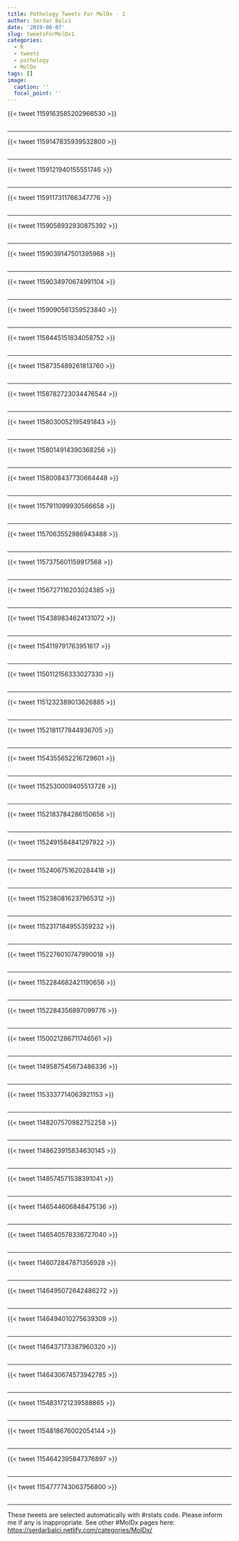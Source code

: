 ```yaml
---
title: Pathology Tweets For MolDx - 1
author: Serdar Balci
date: '2019-08-07'
slug: tweetsForMolDx1
categories:
  - R
  - tweets
  - pathology
  - MolDx
tags: []
image:
  caption: ''
  focal_point: ''
---
```



{{< tweet 1159163585202966530 >}}
<br>
<br>
<hr>
{{< tweet 1159147835939532800 >}}
<br>
<br>
<hr>
{{< tweet 1159121940155551746 >}}
<br>
<br>
<hr>
{{< tweet 1159117311766347776 >}}
<br>
<br>
<hr>
{{< tweet 1159058932930875392 >}}
<br>
<br>
<hr>
{{< tweet 1159039147501395968 >}}
<br>
<br>
<hr>
{{< tweet 1159034970674991104 >}}
<br>
<br>
<hr>
{{< tweet 1159090561359523840 >}}
<br>
<br>
<hr>
{{< tweet 1158445151834058752 >}}
<br>
<br>
<hr>
{{< tweet 1158735489261813760 >}}
<br>
<br>
<hr>
{{< tweet 1158782723034476544 >}}
<br>
<br>
<hr>
{{< tweet 1158030052195491843 >}}
<br>
<br>
<hr>
{{< tweet 1158014914390368256 >}}
<br>
<br>
<hr>
{{< tweet 1158008437730664448 >}}
<br>
<br>
<hr>
{{< tweet 1157911099930566658 >}}
<br>
<br>
<hr>
{{< tweet 1157063552986943488 >}}
<br>
<br>
<hr>
{{< tweet 1157375601159917568 >}}
<br>
<br>
<hr>
{{< tweet 1156727116203024385 >}}
<br>
<br>
<hr>
{{< tweet 1154389834624131072 >}}
<br>
<br>
<hr>
{{< tweet 1154119791763951617 >}}
<br>
<br>
<hr>
{{< tweet 1150112156333027330 >}}
<br>
<br>
<hr>
{{< tweet 1151232389013626885 >}}
<br>
<br>
<hr>
{{< tweet 1152181177844936705 >}}
<br>
<br>
<hr>
{{< tweet 1154355652216729601 >}}
<br>
<br>
<hr>
{{< tweet 1152530009405513728 >}}
<br>
<br>
<hr>
{{< tweet 1152183784286150656 >}}
<br>
<br>
<hr>
{{< tweet 1152491584841297922 >}}
<br>
<br>
<hr>
{{< tweet 1152406751620284418 >}}
<br>
<br>
<hr>
{{< tweet 1152380816237965312 >}}
<br>
<br>
<hr>
{{< tweet 1152317184955359232 >}}
<br>
<br>
<hr>
{{< tweet 1152276010747990018 >}}
<br>
<br>
<hr>
{{< tweet 1152284682421190656 >}}
<br>
<br>
<hr>
{{< tweet 1152284356897099776 >}}
<br>
<br>
<hr>
{{< tweet 1150021286711746561 >}}
<br>
<br>
<hr>
{{< tweet 1149587545673486336 >}}
<br>
<br>
<hr>
{{< tweet 1153337714063921153 >}}
<br>
<br>
<hr>
{{< tweet 1148207570982752258 >}}
<br>
<br>
<hr>
{{< tweet 1148623915834630145 >}}
<br>
<br>
<hr>
{{< tweet 1148574571538391041 >}}
<br>
<br>
<hr>
{{< tweet 1146544606848475136 >}}
<br>
<br>
<hr>
{{< tweet 1146540578336727040 >}}
<br>
<br>
<hr>
{{< tweet 1146072847871356928 >}}
<br>
<br>
<hr>
{{< tweet 1146495072642486272 >}}
<br>
<br>
<hr>
{{< tweet 1146494010275639309 >}}
<br>
<br>
<hr>
{{< tweet 1146437173387960320 >}}
<br>
<br>
<hr>
{{< tweet 1146430674573942785 >}}
<br>
<br>
<hr>
{{< tweet 1154831721239588865 >}}
<br>
<br>
<hr>
{{< tweet 1154818676002054144 >}}
<br>
<br>
<hr>
{{< tweet 1154642395847376897 >}}
<br>
<br>
<hr>
{{< tweet 1154777743063756800 >}}
<br>
<br>
<hr>


These tweets are selected automatically with #rstats code. Please inform me if any is inappropriate.
See other #MolDx pages here: https://serdarbalci.netlify.com/categories/MolDx/
